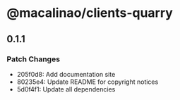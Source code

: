 # @macalinao/clients-quarry

## 0.1.1

### Patch Changes

- 205f0d8: Add documentation site
- 80235e4: Update README for copyright notices
- 5d0f4f1: Update all dependencies
